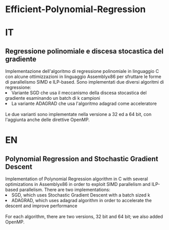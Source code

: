 # Efficient-Polynomial-Regression
<h1>IT</h1>
<h2> Regressione polinomiale e discesa stocastica del gradiente </h2>
<head>
<p1> Implementazione dell'algoritmo di regressione 
polinomiale in linguaggio C con alcune ottimizzazioni in linguaggio Assemblyx86 per sfruttare le forme di parallelismo SIMD e ILP-based. Sono implementati
due diversi algoritmi di regressione:  </p1>
<li>
Variante SGD che usa il meccanismo della discesa stocastica del gradiente esaminando un batch di k campioni
</li>
<li>
La variante ADAGRAD che usa l'algoritmo adagrad come acceleratore
</li>
<br>
<p1>
Le due varianti sono implementate nella versione a 32 ed a 64 bit, con l'aggiunta anche delle direttive OpenMP.
</p1>

<h1>EN</h1>
<h2> Polynomial Regression and Stochastic Gradient Descent </h2>
<head>
<p1> Implementation of Polynomial Regression algorithm in C with several optimizations in Assemblyx86 in order to exploit SIMD parallelism and ILP-based parallelism.
There are two implementations: </p1>
<li>
SGD, which uses Stochastic Gradient Descent with a batch sized k
</li>
<li>
ADAGRAD, which uses adagrad algorithm in order to accelerate the descent and improve performance
</li>
<br>
<p1>
For each algorithm, there are two versions, 32 bit and 64 bit; we also added OpenMP.
</p1>

